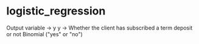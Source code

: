 # logistic_regression

Output variable -> y
y -> Whether the client has subscribed a term deposit or not 
Binomial ("yes" or "no")
